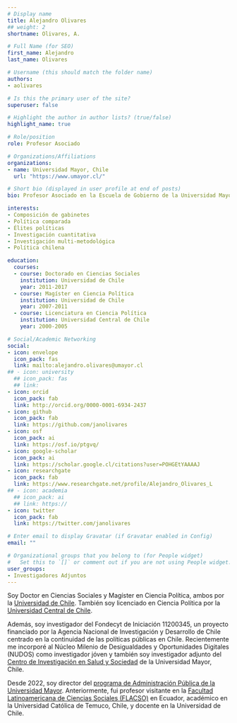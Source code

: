 ```yaml
---
# Display name
title: Alejandro Olivares
## weight: 2
shortname: Olivares, A.

# Full Name (for SEO)
first_name: Alejandro
last_name: Olivares

# Username (this should match the folder name)
authors:
- aolivares

# Is this the primary user of the site?
superuser: false

# Highlight the author in author lists? (true/false)
highlight_name: true

# Role/position
role: Profesor Asociado

# Organizations/Affiliations
organizations:
- name: Universidad Mayor, Chile
  url: "https://www.umayor.cl/"

# Short bio (displayed in user profile at end of posts)
bio: Profesor Asociado en la Escuela de Gobierno de la Universidad Mayor, Chile. Investigador Adjunto en Training Data Lab, Chile.

interests:
- Composición de gabinetes
- Política comparada
- Élites políticas
- Investigación cuantitativa
- Investigación multi-metodológica
- Política chilena

education:
  courses:
  - course: Doctorado en Ciencias Sociales
    institution: Universidad de Chile
    year: 2011-2017
  - course: Magíster en Ciencia Política
    institution: Universidad de Chile
    year: 2007-2011
  - course: Licenciatura en Ciencia Política
    institution: Universidad Central de Chile
    year: 2000-2005

# Social/Academic Networking
social:
- icon: envelope
  icon_pack: fas
  link: mailto:alejandro.olivares@umayor.cl
## - icon: university
  ## icon_pack: fas
  ## link: 
- icon: orcid
  icon_pack: fab
  link: http://orcid.org/0000-0001-6934-2437
- icon: github
  icon_pack: fab
  link: https://github.com/janolivares
- icon: osf
  icon_pack: ai
  link: https://osf.io/ptgvq/
- icon: google-scholar
  icon_pack: ai
  link: https://scholar.google.cl/citations?user=POHGEtYAAAAJ
- icon: researchgate
  icon_pack: fab
  link: https://www.researchgate.net/profile/Alejandro_Olivares_L
## - icon: academia
  ## icon_pack: ai
  ## link: https://
- icon: twitter
  icon_pack: fab
  link: https://twitter.com/janolivares

# Enter email to display Gravatar (if Gravatar enabled in Config)
email: ""

# Organizational groups that you belong to (for People widget)
#   Set this to `[]` or comment out if you are not using People widget.
user_groups:
- Investigadores Adjuntos
---
```


Soy Doctor en Ciencias Sociales y Magíster en Ciencia Política, ambos por la [Universidad de Chile](https://www.uchile.cl/). También soy licenciado en Ciencia Política por la [Universidad Central de Chile](https://www.ucentral.cl/).

Además, soy investigador del Fondecyt de Iniciación 11200345, un proyecto financiado por la Agencia Nacional de Investigación y Desarrollo de Chile centrado en la continuidad de las políticas públicas en Chile. Recientemente me incorporé al Núcleo Milenio de Desigualdades y Oportunidades Digitales (NUDOS) como investigador jóven y también soy investigador adjunto del [Centro de Investigación en Salud y Sociedad](https://ciss.umayor.cl/) de la Universidad Mayor, Chile.

Desde 2022, soy director del [programa de Administración Pública de la Universidad Mayor](https://www.umayor.cl/um/carreras/administracion-publica-santiago/10000). Anteriormente, fui profesor visitante en la [Facultad Latinoamericana de Ciencias Sociales (FLACSO)](https://www.flacso.edu.ec/en/inicio) en Ecuador, académico en la Universidad Católica de Temuco, Chile, y docente en la Universidad de Chile.